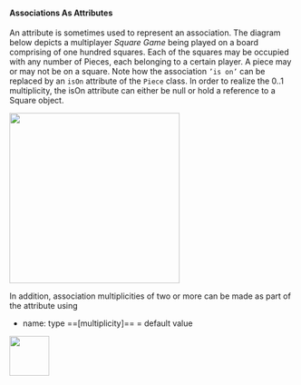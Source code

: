 <link rel="stylesheet" href="{{baseUrl}}/css/textbook.css">

<div class="website-content">

#### Associations As Attributes

<div id="main">

An attribute is sometimes used to represent an association. The diagram below depicts a multiplayer _Square Game_ being played on a board comprising of one hundred squares. Each of the squares may be occupied with any number of Pieces, each belonging to a certain player. A piece may or may not be on a square.  Note how the association `’is on’` can be replaced by an `isOn` attribute of the `Piece` class. In order to realize the 0..1 multiplicity, the isOn attribute can either be null or hold a reference to a Square object.

<tip-box>

<img src="{{baseUrl}}/uml/classDiagrams/associationsAsAttributes/introduction/images/squareMultiplicity.png" height="300" />
<p/>

</tip-box>

In addition, association multiplicities of two or more can be made as part of the attribute using

* name: type ==[multiplicity]==  = default value

<tip-box>

<img src="{{baseUrl}}/uml/classDiagrams/associationsAsAttributes/introduction/images/board.png" height="70" />
<p/>

</tip-box>


<!-- extras ------------------------------------------------------------------------------------ -->

<panel header=":paperclip: Extras" expandable type="seamless" expanded>

  <panel header=":mortar_board: Learning Outcomes" expandable type="seamless">
    <include src="exercises.md" />
  </panel>

  <panel header=":package: Resources" expandable type="seamless">
    <include src="resources.md" />
  </panel>

</panel>

</div>
</div>
